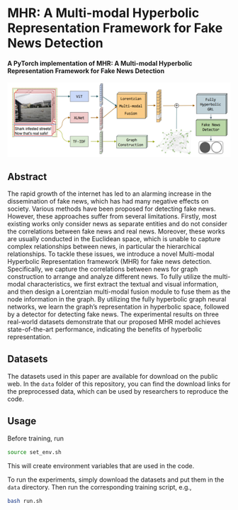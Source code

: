 # MHR: A Multi-modal Hyperbolic Representation Framework for Fake News Detection
#### A **PyTorch** implementation of **MHR: A Multi-modal Hyperbolic Representation Framework for Fake News Detection**
![image](MHR.png)

## Abstract
The rapid growth of the internet has led to an alarming increase in the dissemination of fake news, which has had many negative effects on society. Various methods have been proposed for detecting fake news. However, these approaches suffer from several limitations. Firstly, most existing works only consider news as separate entities and do not consider the correlations between fake news and real news. Moreover, these works are usually conducted in the Euclidean space, which is unable to capture complex relationships between news, in particular the hierarchical relationships. To tackle these issues, we introduce a novel Multi-modal Hyperbolic Representation framework (MHR) for fake news detection. Specifically, we capture the correlations between news for graph construction to arrange and analyze different news. To fully utilize the multi-modal characteristics, we first extract the textual and visual information, and then design a Lorentzian multi-modal fusion module to fuse them as the node information in the graph. By utilizing the fully hyperbolic graph neural networks, we learn the graph’s representation in hyperbolic space, followed by a detector for detecting fake news. The experimental results on three real-world datasets demonstrate that our proposed MHR model achieves state-of-the-art performance, indicating the benefits of hyperbolic representation.
## Datasets
The datasets used in this paper are available for download on the public web. In the `data` folder of this repository, you can find the download links for the preprocessed data, which can be used by researchers to reproduce the code.
## Usage
Before training, run

```bash
source set_env.sh
```

This will create environment variables that are used in the code.

To run the experiments, simply download the datasets and put them in the `data` directory. Then run the corresponding training script, e.g.,

```bash
bash run.sh
```
